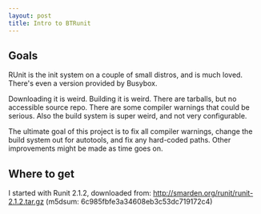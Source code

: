 ```yaml
---
layout: post
title: Intro to BTRunit
---
```


## Goals ##

RUnit is the init system on a couple of small distros, and is much loved.
There's even a version provided by Busybox.

Downloading it is weird. Building it is weird. There are tarballs, but no
accessible source repo. There are some compiler warnings that could be
serious. Also the build system is super weird, and not very configurable.

The ultimate goal of this project is to fix all compiler warnings,
change the build system out for autotools, and fix any hard-coded paths.
Other improvements might be made as time goes on.

## Where to get ##

I started with Runit 2.1.2, downloaded from: http://smarden.org/runit/runit-2.1.2.tar.gz
(m5dsum: 6c985fbfe3a34608eb3c53dc719172c4)

